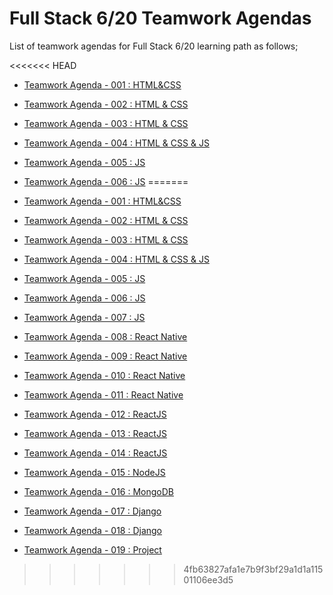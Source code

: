 # Full Stack 6/20 Teamwork Agendas

List of teamwork agendas for Full Stack 6/20  learning path as follows;

<<<<<<< HEAD
- [Teamwork Agenda - 001 : HTML&CSS](https://github.com/clarusway/clarusway-full-stack-6-20/blob/master/teamwork-agendas/pro-tw-001/tw-001-student.pdf)

- [Teamwork Agenda - 002 : HTML & CSS](https://github.com/clarusway/clarusway-full-stack-6-20/blob/master/teamwork-agendas/pro-tw-002/tw-002-student.pdf)

- [Teamwork Agenda - 003 : HTML & CSS](https://github.com/clarusway/clarusway-full-stack-6-20/blob/master/teamwork-agendas/pro-tw-003/tw-003-student.pdf)

- [Teamwork Agenda - 004 : HTML & CSS & JS](https://github.com/clarusway/clarusway-full-stack-6-20/blob/master/teamwork-agendas/pro-tw-004/tw-004student.pdf)

- [Teamwork Agenda - 005 : JS](https://github.com/clarusway/clarusway-full-stack-6-20/blob/master/teamwork-agendas/pro-tw-004/tw-005-student.pdf)

- [Teamwork Agenda - 006 : JS](https://github.com/clarusway/clarusway-full-stack-6-20/blob/master/teamwork-agendas/pro-tw-004/tw-005-student.pdf)
=======
- [Teamwork Agenda - 001 : HTML&CSS](./pro-tw-001/tw-001-student.pdf)
- [Teamwork Agenda - 002 : HTML & CSS](./pro-tw-002/tw-002-student.pdf)
- [Teamwork Agenda - 003 : HTML & CSS](./pro-tw-003/tw-003-student.pdf)
- [Teamwork Agenda - 004 : HTML & CSS & JS](./pro-tw-004/tw-004student.pdf)
- [Teamwork Agenda - 005 : JS](./pro-tw-005/tw-005-student.pdf)
- [Teamwork Agenda - 006 : JS](./pro-tw-006/tw-006-student.pdf)
- [Teamwork Agenda - 007 : JS](./pro-tw-007/tw-007-student.pdf)
- [Teamwork Agenda - 008 : React Native](./pro-tw-008/tw-008-student.pdf)
- [Teamwork Agenda - 009 : React Native](./pro-tw-009/tw-009-student.pdf)
- [Teamwork Agenda - 010 : React Native](./pro-tw-010/tw-010-student.pdf)
- [Teamwork Agenda - 011 : React Native](./pro-tw-011/tw-011-student.pdf)
- [Teamwork Agenda - 012 : ReactJS](./pro-tw-012/tw-012-student.pdf)
- [Teamwork Agenda - 013 : ReactJS](./pro-tw-013/tw-013-student.pdf)
- [Teamwork Agenda - 014 : ReactJS](./pro-tw-014/tw-014-student.pdf)
- [Teamwork Agenda - 015 : NodeJS](./pro-tw-015/tw-015-student.pdf)
- [Teamwork Agenda - 016 : MongoDB](./pro-tw-016/tw-016-student.pdf)
- [Teamwork Agenda - 017 : Django](./pro-tw-017/tw-017-student.pdf)
- [Teamwork Agenda - 018 : Django](./pro-tw-018/tw-018-student.pdf)
- [Teamwork Agenda - 019 : Project](./pro-tw-019/tw-019-student.pdf)

>>>>>>> 4fb63827afa1e7b9f3bf29a1d1a11501106ee3d5

